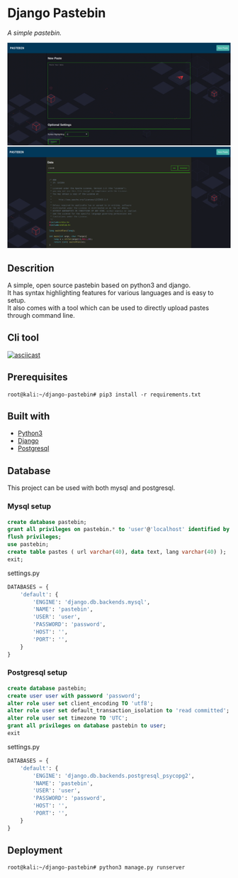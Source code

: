 # Django Pastebin
*A simple pastebin.*

<img src="images/image2.png">
<img src="images/image1.png">

## Descrition
A simple, open source pastebin based on python3 and django.  
It has syntax highlighting features for various languages and is easy to setup.  
It also comes with a tool which can be used to directly upload pastes through command line.

## Cli tool
[![asciicast](https://asciinema.org/a/R1a62ZUNhZRwdeXggjHzLuvj8.png)](https://asciinema.org/a/R1a62ZUNhZRwdeXggjHzLuvj8)


## Prerequisites
```console
root@kali:~/django-pastebin# pip3 install -r requirements.txt
```

## Built with
* [Python3](https://github.com/python/cpython)
* [Django](https://github.com/django/django)
* [Postgresql](https://www.postgresql.org/)

## Database
This project can be used with both mysql and postgresql.
### Mysql setup
```sql
create database pastebin;
grant all privileges on pastebin.* to 'user'@'localhost' identified by 'password';
flush privileges;
use pastebin;
create table pastes ( url varchar(40), data text, lang varchar(40) );
exit;
```
settings.py
```python
DATABASES = {
    'default': {
        'ENGINE': 'django.db.backends.mysql',
        'NAME': 'pastebin',
        'USER': 'user',
        'PASSWORD': 'password',
        'HOST': '',
        'PORT': '',
    }
}
```
### Postgresql setup
```sql
create database pastebin;
create user user with password 'password';
alter role user set client_encoding TO 'utf8';
alter role user set default_transaction_isolation to 'read committed';
alter role user set timezone TO 'UTC';
grant all privileges on database pastebin to user;
exit
```
settings.py
```python
DATABASES = {
    'default': {
        'ENGINE': 'django.db.backends.postgresql_psycopg2',
        'NAME': 'pastebin',
        'USER': 'user',
        'PASSWORD': 'password',
        'HOST': '',
        'PORT': '',
    }
}
```

## Deployment
```console
root@kali:~/django-pastebin# python3 manage.py runserver
```
